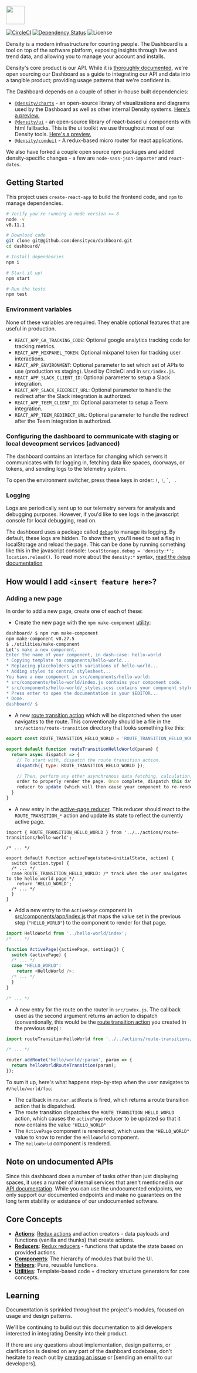 <img src="https://densityco.github.io/assets/images/dashboard-logo.4031835b.svg" height="50" /> <br />

[![CircleCI](https://circleci.com/gh/DensityCo/web-dashboard.svg?style=shield&circle-token=1b5ece9522df300da10bcedd91a24b6f066b9049)](https://circleci.com/gh/DensityCo/web-dashboard)
[![Dependency
Status](https://david-dm.org/densityco/nicss.svg)](https://david-dm.org/densityco/web-dashboard)
![License](https://img.shields.io/badge/License-MIT-green.svg)

Density is a modern infrastructure for counting people. The Dashboard is a tool on top of the software platform, exposing insights through live and trend data, and allowing you to manage your account and installs.

Density's core product is our API. While it is [thoroughly documented](http://docs.density.io), we're open sourcing our Dashboard as a guide to integrating our API and data into a tangible product; providing usage patterns that we're confident in.

The Dashboard depends on a couple of other in-house built dependencies:
- [`@density/charts`](https://github.com/densityco/charts) - an open-source library of visualizations and diagrams used by the Dashboard as well as other internal Density systems. [Here's a preview.](https://charts-preview.density.rodeo/d07e08dd8eb188c33d058dd96ceab9c0a7ac3abd/)
- [`@density/ui`](https://github.com/densityco/ui) - an open-source library of react-based ui components with html fallbacks. This is the ui toolkit we use throughout most of our Density tools. [Here's a preview.](https://ui-preview.density.rodeo/master/)
- [`@density/conduit`](https://github.com/densityco/conduit) - A redux-based micro router for react applications.

We also have forked a couple open source npm packages and added density-specific changes - a few are `node-sass-json-importer` and `react-dates`.

## Getting Started
This project uses `create-react-app` to build the frontend code, and `npm` to manage dependencies.
```sh
# Verify you're running a node version >= 8
node -v
v8.11.1

# Download code
git clone git@github.com:densityco/dashboard.git
cd dashboard/

# Install dependencies
npm i

# Start it up!
npm start

# Run the tests
npm test
```

### Environment variables
None of these variables are required. They enable optional features that are useful in production.
- `REACT_APP_GA_TRACKING_CODE`: Optional google analytics tracking code for tracking metrics.
- `REACT_APP_MIXPANEL_TOKEN`: Optional mixpanel token for tracking user interactions.
- `REACT_APP_ENVIRONMENT`: Optional parameter to set which set of APIs to use (production vs staging). Used by CircleCi and in `src/index.js`.
- `REACT_APP_SLACK_CLIENT_ID`: Optional parameter to setup a Slack integration.
- `REACT_APP_SLACK_REDIRECT_URL`: Optional parameter to handle the redirect after the Slack integration is authorized.
- `REACT_APP_TEEM_CLIENT_ID`: Optional parameter to setup a Teem integration.
- `REACT_APP_TEEM_REDIRECT_URL`: Optional parameter to handle the redirect after the Teem integration is authorized.


### Configuring the dashboard to communicate with staging or local deveopment services (advanced)
The dashboard contains an interface for changing which servers it communicates with for logging in,
fetching data like spaces, doorways, or tokens, and sending logs to the telemetry system.

To open the environment switcher, press these keys in order: <code>!</code>, <code>!</code>,
<code>&#96;</code>, <code> </code>.

### Logging
Logs are periodically sent up to our telemetry servers for analysis and debugging purposes. However,
if you'd like to see logs in the javascript console for local debugging, read on.

The dashboard uses a package called [`debug`](https://npmjs.com/debug) to manage its logging. By
default, these logs are hidden. To show them, you'll need to set a flag in localStorage and reload
the page. This can be done by running something like this in the javascript console:
`localStorage.debug = 'density:*'; location.reload()`. To read more about the `density:*` syntax,
[read the `debug` documentation](https://www.npmjs.com/package/debug#wildcards)

## How would I add `<insert feature here>`?

### Adding a new page
In order to add a new page, create one of each of these:

- Create the new page with the `npm make-component`
  [utility](https://github.com/DensityCo/dashboard/tree/trunk/utilities):
```sh
dashboard/ $ npm run make-component
npm make-component v0.27.5
$ ./utilities/make-component
Let's make a new component.
Enter the name of your component, in dash-case: hello-world
* Copying template to components/hello-world...
* Replacing placeholders with variations of hello-world...
* Adding styles to central stylesheet...
You have a new component in src/components/hello-world:
* src/components/hello-world/index.js contains your component code.
* src/components/hello-world/_styles.scss contains your component styles.
* Press enter to open the documentation in your $EDITOR...
* Done.
dashboard/ $
```

- A new [route transition
  action](https://github.com/DensityCo/dashboard/tree/trunk/src/actions#route-transition-actions)
  which will be dispatched when the user navigates to the route. This conventionally should be a
  file in the `src/actions/route-transition` directory that looks something like this:
```javascript
export const ROUTE_TRANSITION_HELLO_WORLD = 'ROUTE_TRANSITION_HELLO_WORLD';

export default function routeTransitionHelloWorld(param) {
  return async dispatch => {
    // To start with, dispatch the route transition action.
    dispatch({ type: ROUTE_TRANSITION_HELLO_WORLD });

    // Then, perform any other asynchronous data fetching, calculation, or anything else you need in
    order to properly render the page. Once complete, dispatch this data in actions to cause a
    reducer to update (which will then cause your component to re-render.)
  }
}
```

- A new entry in the [active-page
  reducer](https://github.com/DensityCo/dashboard/blob/trunk/src/reducers/active-page/index.js).
  This reducer should react to the `ROUTE_TRANSITION_*` action and update its state to reflect the
  currently active page.
```
import { ROUTE_TRANSITION_HELLO_WORLD } from '../../actions/route-transitions/hello-world';

/* ... */

export default function activePage(state=initialState, action) {
  switch (action.type) {
  /* ... */
  case ROUTE_TRANSITION_HELLO_WORLD: /* track when the user navigates to the hello world page */
    return 'HELLO_WORLD';
  /* ... */
  }
}
```

- Add a new entry to the `ActivePage` component in
  [src/components/app/index.js](https://github.com/DensityCo/dashboard/blob/trunk/src/components/app/index.js)
  that maps the value set in the previous step (`"HELLO_WORLD"`) to the component to render for that
  page.
```javascript
import HelloWorld from '../hello-world/index';
/* ... */

function ActivePage({activePage, settings}) {
  switch (activePage) {
  /* ... */
  case "HELLO_WORLD":
    return <HelloWorld />;
  /* ... */
  }
}

/* ... */
```

- A new entry for the route on the router in `src/index.js`. The callback used as the second
  argument returns an action to dispatch (conventionally, this would be the [route transition
  action](https://github.com/DensityCo/dashboard/tree/trunk/src/actions#route-transition-actions)
  you created in the previous step) :
```javascript
import routeTransitionHelloWorld from '../../actions/route-transitions/hello-world';

/* ... */

router.addRoute('hello/world/:param', param => {
  return helloWorldRouteTransition(param);
});
```

To sum it up, here's what happens step-by-step when the user navigates to `#/hello/world/foo`:
- The callback in `router.addRoute` is fired, which returns a route transition action that is
  dispatched.
- The route transition dispatches the `ROUTE_TRANSITION_HELLO_WORLD` action, which causes the
  `activePage` reducer to be updated so that it now contains the value `"HELLO_WORLD"`
- The `ActivePage` component is rerendered, which uses the `"HELLO_WORLD"` value to know to render
  the `HelloWorld` component.
- The `HelloWorld` component is rendered.

## Note on undocumented APIs
Since this dashboard does a number of tasks other than just displaying spaces, it uses a number of
internal services that aren't mentioned in our [API documentation](http://docs.density.io). While
you can use the undocumented endpoints, we only support our documented endpoints and make no
guarantees on the long term stability or existance of our undocumented software.

## Core Concepts
- [**Actions**](src/actions/): [Redux actions](https://redux.js.org/basics/actions) and action creators - data payloads and functions (vanilla and thunks) that create actions.
- [**Reducers**](src/reducers/): [Redux reducers](https://redux.js.org/basics/reducers) - functions that update the state based on provided actions.
- [**Components**](src/components/): The hierarchy of modules that build the UI.
- [**Helpers**](src/helpers/): Pure, reusable functions.
- [**Utilities**](utilities/): Template-based code + directory structure generators for core concepts.

## Learning
Documentation is sprinkled throughout the project's modules, focused on usage and design patterns.

We'll be continuing to build out this documentation to aid developers interested in integrating Density into their product.

If there are any questions about implementation, design patterns, or clarification is desired on any
part of the dashboard codebase, don't hesitate to reach out by [creating an
issue](https://github.com/DensityCo/dashboard/issues/new) or [sending an email to our developers].
